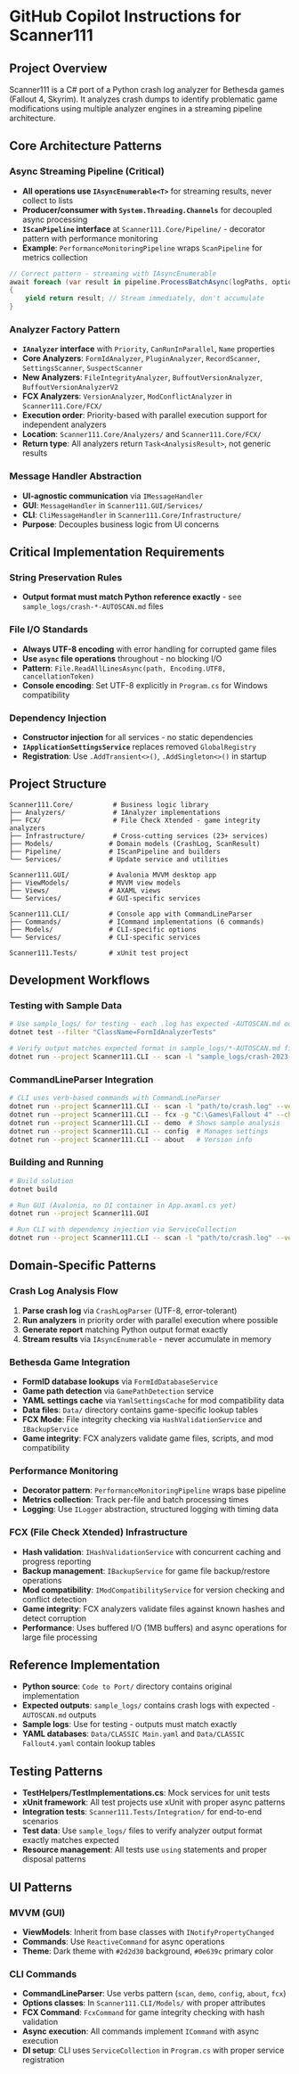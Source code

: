 # GitHub Copilot Instructions for Scanner111

## Project Overview
Scanner111 is a C# port of a Python crash log analyzer for Bethesda games (Fallout 4, Skyrim). It analyzes crash dumps to identify problematic game modifications using multiple analyzer engines in a streaming pipeline architecture.

## Core Architecture Patterns

### Async Streaming Pipeline (Critical)
- **All operations use `IAsyncEnumerable<T>`** for streaming results, never collect to lists
- **Producer/consumer with `System.Threading.Channels`** for decoupled async processing
- **`IScanPipeline` interface** at `Scanner111.Core/Pipeline/` - decorator pattern with performance monitoring
- **Example**: `PerformanceMonitoringPipeline` wraps `ScanPipeline` for metrics collection

```csharp
// Correct pattern - streaming with IAsyncEnumerable
await foreach (var result in pipeline.ProcessBatchAsync(logPaths, options, progress, cancellationToken))
{
    yield return result; // Stream immediately, don't accumulate
}
```

### Analyzer Factory Pattern
- **`IAnalyzer` interface** with `Priority`, `CanRunInParallel`, `Name` properties
- **Core Analyzers**: `FormIdAnalyzer`, `PluginAnalyzer`, `RecordScanner`, `SettingsScanner`, `SuspectScanner`
- **New Analyzers**: `FileIntegrityAnalyzer`, `BuffoutVersionAnalyzer`, `BuffoutVersionAnalyzerV2`
- **FCX Analyzers**: `VersionAnalyzer`, `ModConflictAnalyzer` in `Scanner111.Core/FCX/`
- **Execution order**: Priority-based with parallel execution support for independent analyzers
- **Location**: `Scanner111.Core/Analyzers/` and `Scanner111.Core/FCX/`
- **Return type**: All analyzers return `Task<AnalysisResult>`, not generic results

### Message Handler Abstraction
- **UI-agnostic communication** via `IMessageHandler`
- **GUI**: `MessageHandler` in `Scanner111.GUI/Services/`
- **CLI**: `CliMessageHandler` in `Scanner111.Core/Infrastructure/`
- **Purpose**: Decouples business logic from UI concerns

## Critical Implementation Requirements

### String Preservation Rules
- **Output format must match Python reference exactly** - see `sample_logs/crash-*-AUTOSCAN.md` files

### File I/O Standards
- **Always UTF-8 encoding** with error handling for corrupted game files
- **Use `async` file operations** throughout - no blocking I/O
- **Pattern**: `File.ReadAllLinesAsync(path, Encoding.UTF8, cancellationToken)`
- **Console encoding**: Set UTF-8 explicitly in `Program.cs` for Windows compatibility

### Dependency Injection
- **Constructor injection** for all services - no static dependencies
- **`IApplicationSettingsService`** replaces removed `GlobalRegistry`
- **Registration**: Use `.AddTransient<>()`, `.AddSingleton<>()` in startup

## Project Structure

```
Scanner111.Core/          # Business logic library
├── Analyzers/            # IAnalyzer implementations
├── FCX/                  # File Check Xtended - game integrity analyzers
├── Infrastructure/       # Cross-cutting services (23+ services)
├── Models/              # Domain models (CrashLog, ScanResult)
├── Pipeline/            # IScanPipeline and builders
└── Services/            # Update service and utilities

Scanner111.GUI/          # Avalonia MVVM desktop app
├── ViewModels/          # MVVM view models
├── Views/               # AXAML views
└── Services/            # GUI-specific services

Scanner111.CLI/          # Console app with CommandLineParser
├── Commands/            # ICommand implementations (6 commands)
├── Models/              # CLI-specific options
└── Services/            # CLI-specific services

Scanner111.Tests/        # xUnit test project
```

## Development Workflows

### Testing with Sample Data
```bash
# Use sample_logs/ for testing - each .log has expected -AUTOSCAN.md output
dotnet test --filter "ClassName=FormIdAnalyzerTests"

# Verify output matches expected format in sample_logs/*-AUTOSCAN.md files
dotnet run --project Scanner111.CLI -- scan -l "sample_logs/crash-2023-09-15-01-54-49.log"
```

### CommandLineParser Integration
```bash
# CLI uses verb-based commands with CommandLineParser
dotnet run --project Scanner111.CLI -- scan -l "path/to/crash.log" --verbose
dotnet run --project Scanner111.CLI -- fcx -g "C:\Games\Fallout 4" --check-integrity  # FCX mode
dotnet run --project Scanner111.CLI -- demo  # Shows sample analysis
dotnet run --project Scanner111.CLI -- config  # Manages settings
dotnet run --project Scanner111.CLI -- about   # Version info
```

### Building and Running
```bash
# Build solution
dotnet build

# Run GUI (Avalonia, no DI container in App.axaml.cs yet)
dotnet run --project Scanner111.GUI

# Run CLI with dependency injection via ServiceCollection
dotnet run --project Scanner111.CLI -- scan -l "path/to/crash.log" --verbose
```

## Domain-Specific Patterns

### Crash Log Analysis Flow
1. **Parse crash log** via `CrashLogParser` (UTF-8, error-tolerant)
2. **Run analyzers** in priority order with parallel execution where possible
3. **Generate report** matching Python output format exactly
4. **Stream results** via `IAsyncEnumerable` - never accumulate in memory

### Bethesda Game Integration
- **FormID database lookups** via `FormIdDatabaseService`
- **Game path detection** via `GamePathDetection` service
- **YAML settings cache** via `YamlSettingsCache` for mod compatibility data
- **Data files**: `Data/` directory contains game-specific lookup tables
- **FCX Mode**: File integrity checking via `HashValidationService` and `IBackupService`
- **Game integrity**: FCX analyzers validate game files, scripts, and mod compatibility

### Performance Monitoring
- **Decorator pattern**: `PerformanceMonitoringPipeline` wraps base pipeline
- **Metrics collection**: Track per-file and batch processing times
- **Logging**: Use `ILogger` abstraction, structured logging with timing data

### FCX (File Check Xtended) Infrastructure
- **Hash validation**: `IHashValidationService` with concurrent caching and progress reporting
- **Backup management**: `IBackupService` for game file backup/restore operations
- **Mod compatibility**: `IModCompatibilityService` for version checking and conflict detection
- **Game integrity**: FCX analyzers validate files against known hashes and detect corruption
- **Performance**: Uses buffered I/O (1MB buffers) and async operations for large file processing

## Reference Implementation
- **Python source**: `Code to Port/` directory contains original implementation
- **Expected outputs**: `sample_logs/` contains crash logs with expected `-AUTOSCAN.md` outputs
- **Sample logs**: Use for testing - outputs must match exactly
- **YAML databases**: `Data/CLASSIC Main.yaml` and `Data/CLASSIC Fallout4.yaml` contain lookup tables

## Testing Patterns
- **TestHelpers/TestImplementations.cs**: Mock services for unit tests
- **xUnit framework**: All test projects use xUnit with proper async patterns
- **Integration tests**: `Scanner111.Tests/Integration/` for end-to-end scenarios
- **Test data**: Use `sample_logs/` files to verify analyzer output format exactly matches expected
- **Resource management**: All tests use `using` statements and proper disposal patterns

## UI Patterns

### MVVM (GUI)
- **ViewModels**: Inherit from base classes with `INotifyPropertyChanged`
- **Commands**: Use `ReactiveCommand` for async operations
- **Theme**: Dark theme with `#2d2d30` background, `#0e639c` primary color

### CLI Commands
- **CommandLineParser**: Use verbs pattern (`scan`, `demo`, `config`, `about`, `fcx`)
- **Options classes**: In `Scanner111.CLI/Models/` with proper attributes
- **FCX Command**: `FcxCommand` for game integrity checking with hash validation
- **Async execution**: All commands implement `ICommand` with async execution
- **DI setup**: CLI uses `ServiceCollection` in `Program.cs` with proper service registration
